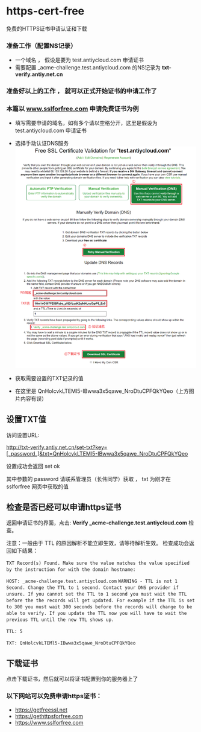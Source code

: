 # https-cert-free
免费的HTTPS证书申请认证和下载

### 准备工作（配置NS记录）
* 一个域名 ， 假设是要为 test.antiycloud.com 申请证书
* 需要配置 _acme-challenge.test.antiycloud.com 的NS记录为 **txt-verify.antiy.net.cn** 

### 准备好以上的工作 ， 就可以正式开始证书的申请工作了
### 本篇以 www.sslforfree.com 申请免费证书为例


* 填写需要申请的域名，如有多个请以空格分开，这里是假设为 test.antiycloud.com 申请证书



* 选择手动认证DNS服务
![](https://github.com/schangwei/https-cert-free/blob/master/02.png)

* 获取需要设置的TXT记录的值
* 在这里是 QnHolcvkLTEMl5-IBwwa3x5qawe_NroDtuCPFQkYQeo（上方图片内容有误）

## 设置TXT值
访问设置URL:

http://txt-verify.antiy.net.cn/set-txt?key=[_password_]&txt=QnHolcvkLTEMl5-IBwwa3x5qawe_NroDtuCPFQkYQeo

设置成功会返回 set ok

其中参数的 password 请联系管理员（长伟同学）获取 ， txt 为刚才在 sslforfree 网页中获取的值

## 检查是否已经可以申请https证书
返回申请证书的界面，点击: **Verify _acme-challenge.test.antiycloud.com** 检查。

注意：一般由于 TTL 的原因解析不能立即生效，请等待解析生效。
检查成功会返回如下结果：

`TXT Record(s) Found. Make sure the value matches the value specified by the instruction for with the domain hostname: `

`HOST: _acme-challenge.test.antiycloud.com`
`WARNING - TTL is not 1 Second. Change the TTL to 1 second. Contact your DNS provider if unsure. If you cannot set the TTL to 1 second you must wait the TTL before the the records will get updated. For example if the TTL is set to 300 you must wait 300 seconds before the records will change to be able to verify. If you update the TTL now you will have to wait the previous TTL until the new TTL shows up.`

`TTL: 5`

`TXT: QnHolcvkLTEMl5-IBwwa3x5qawe_NroDtuCPFQkYQeo`


## 下载证书
点击下载证书，然后就可以将证书配置到你的服务器上了


### 以下网站可以免费申请https证书：
* https://getfreessl.net
* https://gethttpsforfree.com
* https://www.sslforfree.com
